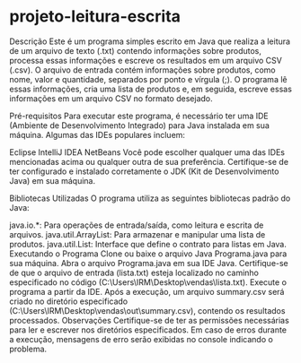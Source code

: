 # projeto-leitura-escrita

Descrição
Este é um programa simples escrito em Java que realiza a leitura de um arquivo de texto (.txt) contendo informações sobre produtos, processa essas informações e escreve os resultados em um arquivo CSV (.csv). O arquivo de entrada contém informações sobre produtos, como nome, valor e quantidade, separados por ponto e vírgula (;). O programa lê essas informações, cria uma lista de produtos e, em seguida, escreve essas informações em um arquivo CSV no formato desejado.

Pré-requisitos
Para executar este programa, é necessário ter uma IDE (Ambiente de Desenvolvimento Integrado) para Java instalada em sua máquina. Algumas das IDEs populares incluem:

Eclipse
IntelliJ IDEA
NetBeans
Você pode escolher qualquer uma das IDEs mencionadas acima ou qualquer outra de sua preferência. Certifique-se de ter configurado e instalado corretamente o JDK (Kit de Desenvolvimento Java) em sua máquina.

Bibliotecas Utilizadas
O programa utiliza as seguintes bibliotecas padrão do Java:

java.io.*: Para operações de entrada/saída, como leitura e escrita de arquivos.
java.util.ArrayList: Para armazenar e manipular uma lista de produtos.
java.util.List: Interface que define o contrato para listas em Java.
Executando o Programa
Clone ou baixe o arquivo Java Programa.java para sua máquina.
Abra o arquivo Programa.java em sua IDE Java.
Certifique-se de que o arquivo de entrada (lista.txt) esteja localizado no caminho especificado no código (C:\\Users\\IRM\\Desktop\\vendas\\lista.txt).
Execute o programa a partir da IDE. Após a execução, um arquivo summary.csv será criado no diretório especificado (C:\\Users\\IRM\\Desktop\\vendas\\out\\summary.csv), contendo os resultados processados.
Observações
Certifique-se de ter as permissões necessárias para ler e escrever nos diretórios especificados.
Em caso de erros durante a execução, mensagens de erro serão exibidas no console indicando o problema.
